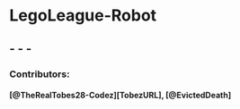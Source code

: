 [TheRealTobes28-Codez-URL]: https://linktr.ee/Tobez
[EvictedDeath-URL]: https://example.com

# LegoLeague-Robot

## - - -

### Contributors:

#### [@TheRealTobes28-Codez][TobezURL], [@EvictedDeath]